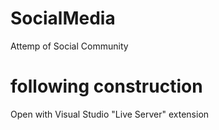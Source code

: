 # SocialMedia
Attemp of Social Community

# following construction

Open with Visual Studio "Live Server" extension
